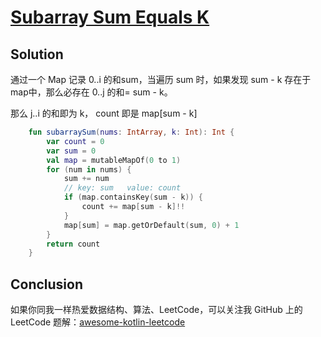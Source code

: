 # [Subarray Sum Equals K][title]

## Solution
通过一个 Map 记录 0..i 的和sum，当遍历 sum 时，如果发现 sum - k 存在于 map中，那么必存在 0..j 的和= sum - k。

那么 j..i 的和即为 k， count 即是 map\[sum - k\]

```kotlin
    fun subarraySum(nums: IntArray, k: Int): Int {
        var count = 0
        var sum = 0
        val map = mutableMapOf(0 to 1)
        for (num in nums) {
            sum += num
            // key: sum   value: count
            if (map.containsKey(sum - k)) {
                count += map[sum - k]!!
            }
            map[sum] = map.getOrDefault(sum, 0) + 1
        }
        return count
    }
```

## Conclusion
如果你同我一样热爱数据结构、算法、LeetCode，可以关注我 GitHub 上的 LeetCode 题解：[awesome-kotlin-leetcode][akl]

[title]: https://leetcode-cn.com/problems/subarray-sum-equals-k/
[akl]: https://github.com/NightXlt/awesome-kotlin-leetcode

